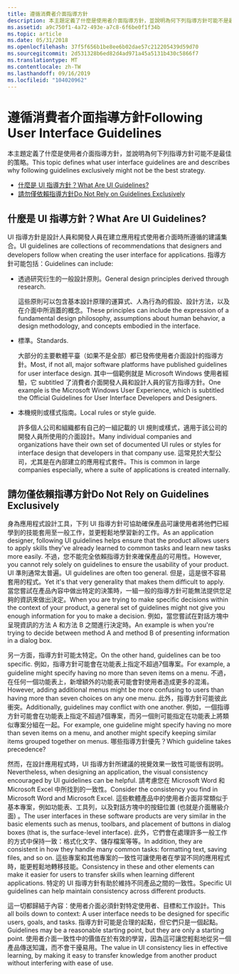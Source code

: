 ```yaml
---
title: 遵循消費者介面指導方針
description: 本主題定義了什麼是使用者介面指導方針，並說明為何下列指導方針可能不是最佳的策略。
ms.assetid: a9c750f1-4a72-493e-a7c8-6f6be0f1f34b
ms.topic: article
ms.date: 05/31/2018
ms.openlocfilehash: 37f5f656b1be8ee6b02dae57c212205439d59d70
ms.sourcegitcommit: 2d531328b6ed82d4ad971a45a5131b430c5866f7
ms.translationtype: MT
ms.contentlocale: zh-TW
ms.lasthandoff: 09/16/2019
ms.locfileid: "104020962"
---
```

# <a name="following-user-interface-guidelines"></a><span data-ttu-id="a0238-103">遵循消費者介面指導方針</span><span class="sxs-lookup"><span data-stu-id="a0238-103">Following User Interface Guidelines</span></span>

<span data-ttu-id="a0238-104">本主題定義了什麼是使用者介面指導方針，並說明為何下列指導方針可能不是最佳的策略。</span><span class="sxs-lookup"><span data-stu-id="a0238-104">This topic defines what user interface guidelines are and describes why following guidelines exclusively might not be the best strategy.</span></span>

-   [<span data-ttu-id="a0238-105">什麼是 UI 指導方針？</span><span class="sxs-lookup"><span data-stu-id="a0238-105">What Are UI Guidelines?</span></span>](#what-are-ui-guidelines)
-   [<span data-ttu-id="a0238-106">請勿僅依賴指導方針</span><span class="sxs-lookup"><span data-stu-id="a0238-106">Do Not Rely on Guidelines Exclusively</span></span>](#do-not-rely-on-guidelines-exclusively)

## <a name="what-are-ui-guidelines"></a><span data-ttu-id="a0238-107">什麼是 UI 指導方針？</span><span class="sxs-lookup"><span data-stu-id="a0238-107">What Are UI Guidelines?</span></span>

<span data-ttu-id="a0238-108">UI 指導方針是設計人員和開發人員在建立應用程式使用者介面時所遵循的建議集合。</span><span class="sxs-lookup"><span data-stu-id="a0238-108">UI guidelines are collections of recommendations that designers and developers follow when creating the user interface for applications.</span></span> <span data-ttu-id="a0238-109">指導方針可能包括：</span><span class="sxs-lookup"><span data-stu-id="a0238-109">Guidelines can include:</span></span>

-   <span data-ttu-id="a0238-110">透過研究衍生的一般設計原則。</span><span class="sxs-lookup"><span data-stu-id="a0238-110">General design principles derived through research.</span></span>

    <span data-ttu-id="a0238-111">這些原則可以包含基本設計原理的運算式、人為行為的假設、設計方法，以及在介面中所涵蓋的概念。</span><span class="sxs-lookup"><span data-stu-id="a0238-111">These principles can include the expression of a fundamental design philosophy, assumptions about human behavior, a design methodology, and concepts embodied in the interface.</span></span>

-   <span data-ttu-id="a0238-112">標準。</span><span class="sxs-lookup"><span data-stu-id="a0238-112">Standards.</span></span>

    <span data-ttu-id="a0238-113">大部分的主要軟體平臺（如果不是全部）都已發佈使用者介面設計的指導方針。</span><span class="sxs-lookup"><span data-stu-id="a0238-113">Most, if not all, major software platforms have published guidelines for user interface design.</span></span> <span data-ttu-id="a0238-114">其中一個範例就是 Microsoft Windows 使用者經驗，它 subtitled 了消費者介面開發人員和設計人員的官方指導方針。</span><span class="sxs-lookup"><span data-stu-id="a0238-114">One example is the Microsoft Windows User Experience, which is subtitled the Official Guidelines for User Interface Developers and Designers.</span></span>

-   <span data-ttu-id="a0238-115">本機規則或樣式指南。</span><span class="sxs-lookup"><span data-stu-id="a0238-115">Local rules or style guide.</span></span>

    <span data-ttu-id="a0238-116">許多個人公司和組織都有自己的一組記載的 UI 規則或樣式，適用于該公司的開發人員所使用的介面設計。</span><span class="sxs-lookup"><span data-stu-id="a0238-116">Many individual companies and organizations have their own set of documented UI rules or styles for interface design that developers in that company use.</span></span> <span data-ttu-id="a0238-117">這常見於大型公司，尤其是在內部建立的應用程式套件。</span><span class="sxs-lookup"><span data-stu-id="a0238-117">This is common in large companies especially, where a suite of applications is created internally.</span></span>

## <a name="do-not-rely-on-guidelines-exclusively"></a><span data-ttu-id="a0238-118">請勿僅依賴指導方針</span><span class="sxs-lookup"><span data-stu-id="a0238-118">Do Not Rely on Guidelines Exclusively</span></span>

<span data-ttu-id="a0238-119">身為應用程式設計工具，下列 UI 指導方針可協助確保產品可讓使用者將他們已經學到的技能套用至一般工作，並更輕鬆地學習新的工作。</span><span class="sxs-lookup"><span data-stu-id="a0238-119">As an application designer, following UI guidelines helps ensure that the product allows users to apply skills they've already learned to common tasks and learn new tasks more easily.</span></span> <span data-ttu-id="a0238-120">不過，您不能完全依賴指導方針來確保產品的可用性。</span><span class="sxs-lookup"><span data-stu-id="a0238-120">However, you cannot rely solely on guidelines to ensure the usability of your product.</span></span> <span data-ttu-id="a0238-121">UI 準則通常太普遍。</span><span class="sxs-lookup"><span data-stu-id="a0238-121">UI guidelines are often too general.</span></span> <span data-ttu-id="a0238-122">但是，這是很不容易套用的程式。</span><span class="sxs-lookup"><span data-stu-id="a0238-122">Yet it's that very generality that makes them difficult to apply.</span></span> <span data-ttu-id="a0238-123">當您嘗試在產品內容中做出特定的決策時，一組一般的指導方針可能無法提供您足夠的資訊來做出決定。</span><span class="sxs-lookup"><span data-stu-id="a0238-123">When you are trying to make specific decisions within the context of your product, a general set of guidelines might not give you enough information for you to make a decision.</span></span> <span data-ttu-id="a0238-124">例如，當您嘗試在對話方塊中呈現資訊的方法 A 和方法 B 之間進行決定時。</span><span class="sxs-lookup"><span data-stu-id="a0238-124">An example is when you're trying to decide between method A and method B of presenting information in a dialog box.</span></span>

<span data-ttu-id="a0238-125">另一方面，指導方針可能太特定。</span><span class="sxs-lookup"><span data-stu-id="a0238-125">On the other hand, guidelines can be too specific.</span></span> <span data-ttu-id="a0238-126">例如，指導方針可能會在功能表上指定不超過7個專案。</span><span class="sxs-lookup"><span data-stu-id="a0238-126">For example, a guideline might specify having no more than seven items on a menu.</span></span> <span data-ttu-id="a0238-127">不過，在任何一個功能表上，新增額外的功能表可能會對使用者造成更多的混淆。</span><span class="sxs-lookup"><span data-stu-id="a0238-127">However, adding additional menus might be more confusing to users than having more than seven choices on any one menu.</span></span> <span data-ttu-id="a0238-128">此外，指導方針可能彼此衝突。</span><span class="sxs-lookup"><span data-stu-id="a0238-128">Additionally, guidelines may conflict with one another.</span></span> <span data-ttu-id="a0238-129">例如，一個指導方針可能會在功能表上指定不超過7個專案，而另一個則可能指定在功能表上將類似專案分組在一起。</span><span class="sxs-lookup"><span data-stu-id="a0238-129">For example, one guideline might specify having no more than seven items on a menu, and another might specify keeping similar items grouped together on menus.</span></span> <span data-ttu-id="a0238-130">哪些指導方針優先？</span><span class="sxs-lookup"><span data-stu-id="a0238-130">Which guideline takes precedence?</span></span>

<span data-ttu-id="a0238-131">然而，在設計應用程式時，UI 指導方針所建議的視覺效果一致性可能很有説明。</span><span class="sxs-lookup"><span data-stu-id="a0238-131">Nevertheless, when designing an application, the visual consistency encouraged by UI guidelines can be helpful.</span></span> <span data-ttu-id="a0238-132">請考慮您在 Microsoft Word 和 Microsoft Excel 中所找到的一致性。</span><span class="sxs-lookup"><span data-stu-id="a0238-132">Consider the consistency you find in Microsoft Word and Microsoft Excel.</span></span> <span data-ttu-id="a0238-133">這些軟體產品中的使用者介面非常類似于基本專案，例如功能表、工具列，以及對話方塊中的按鈕位置 (也就是介面層級介面) 。</span><span class="sxs-lookup"><span data-stu-id="a0238-133">The user interfaces in these software products are very similar in the basic elements such as menus, toolbars, and placement of buttons in dialog boxes (that is, the surface-level interface).</span></span> <span data-ttu-id="a0238-134">此外，它們會在處理許多一般工作的方式中保持一致：格式化文字、儲存檔案等等。</span><span class="sxs-lookup"><span data-stu-id="a0238-134">In addition, they are consistent in how they handle many common tasks: formatting text, saving files, and so on.</span></span> <span data-ttu-id="a0238-135">這些專案和其他專案的一致性可讓使用者在學習不同的應用程式時，能更輕鬆地轉移技能。</span><span class="sxs-lookup"><span data-stu-id="a0238-135">Consistency in these and other elements can make it easier for users to transfer skills when learning different applications.</span></span> <span data-ttu-id="a0238-136">特定的 UI 指導方針有助於維持不同產品之間的一致性。</span><span class="sxs-lookup"><span data-stu-id="a0238-136">Specific UI guidelines can help maintain consistency across different products.</span></span>

<span data-ttu-id="a0238-137">這一切都歸結于內容：使用者介面必須針對特定使用者、目標和工作設計。</span><span class="sxs-lookup"><span data-stu-id="a0238-137">This all boils down to context: A user interface needs to be designed for specific users, goals, and tasks.</span></span> <span data-ttu-id="a0238-138">指導方針可能是合理的起點，但它們只是一個起點。</span><span class="sxs-lookup"><span data-stu-id="a0238-138">Guidelines may be a reasonable starting point, but they are only a starting point.</span></span> <span data-ttu-id="a0238-139">使用者介面一致性中的價值在於有效的學習，因為這可讓您輕鬆地從另一個產品傳送知識，而不會干擾易用。</span><span class="sxs-lookup"><span data-stu-id="a0238-139">The value in UI consistency lies in effective learning, by making it easy to transfer knowledge from another product without interfering with ease of use.</span></span>

 

 




